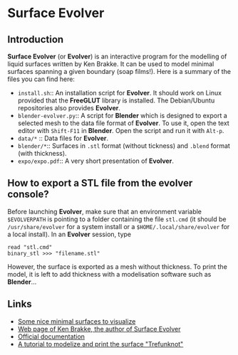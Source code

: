 # Surface Evolver

## Introduction

**Surface Evolver** (or **Evolver**) is an interactive program for the modelling of liquid surfaces written by Ken Brakke.
It can be used to model minimal surfaces spanning a given boundary (soap films!).
Here is a summary of the files you can find here:

* `install.sh`:: An installation script for **Evolver**. It should work on Linux provided that the **FreeGLUT** library is installed. The Debian/Ubuntu repositories also provides **Evolver**.
* `blender-evolver.py`:: A script for **Blender** which is designed to export a selected mesh to the data file format of **Evolver**. To use it, open the text editor with `Shift-F11` in **Blender**. Open the script and run it with `Alt-p`.
* `data/*` :: Data files for **Evolver**.
* `blender/*`:: Surfaces in `.stl` format (without tickness) and `.blend` format (with thickness).
* `expo/expo.pdf`:: A very short presentation of **Evolver**.

## How to export a STL file from the evolver console?

Before launching **Evolver**, make sure that an environment variable `$EVOLVERPATH` is pointing to a folder containing the file `stl.cmd` (it should be `/usr/share/evolver` for a system install or a `$HOME/.local/share/evolver` for a local install).
In an **Evolver** session, type

```
read "stl.cmd"
binary_stl >>> "filename.stl"
```

However, the surface is exported as a mesh without thickness.
To print the model, it is left to add thickness with a modelisation software such as **Blender**...

## Links

* [Some nice minimal surfaces to visualize](http://www.mas.ucy.ac.cy/~clabou01/galerie.html)
* [Web page of Ken Brakke, the author of Surface Evolver](https://facstaff.susqu.edu/brakke/)
* [Official documentation](http://facstaff.susqu.edu/brakke/evolver/html/evolver.htm)
* [A tutorial to modelize and print the surface "Trefunknot"](https://www.thingiverse.com/thing:1559227)
